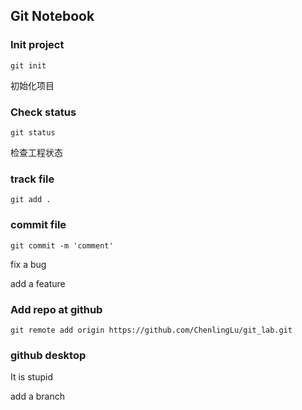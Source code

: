 ## Git Notebook


### Init project
``
git init
``

初始化项目


### Check status
``
git status
``

检查工程状态


### track file
```
git add .
```


### commit file
```
git commit -m 'comment'
```

fix a bug

add a feature


### Add repo at github

```
git remote add origin https://github.com/ChenlingLu/git_lab.git
```


### github desktop

It is stupid


add a branch